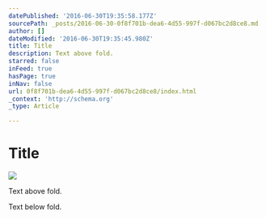 ```yaml
---
datePublished: '2016-06-30T19:35:58.177Z'
sourcePath: _posts/2016-06-30-0f8f701b-dea6-4d55-997f-d067bc2d8ce8.md
author: []
dateModified: '2016-06-30T19:35:45.980Z'
title: Title
description: Text above fold.
starred: false
inFeed: true
hasPage: true
inNav: false
url: 0f8f701b-dea6-4d55-997f-d067bc2d8ce8/index.html
_context: 'http://schema.org'
_type: Article

---
```

# Title
![](https://the-grid-user-content.s3-us-west-2.amazonaws.com/2b83c32b-5d5d-4835-989b-7579b3b91310.jpg)

Text above fold.

Text below fold.